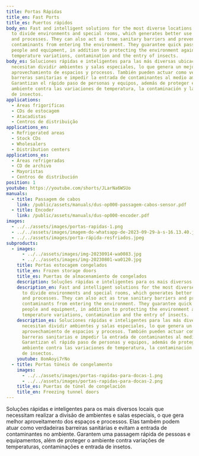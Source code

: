```yaml
---
title: Portas Rápidas
title_en: Fast Ports
title_es: Puertos rápidos
body_en: Fast and intelligent solutions for the most diverse locations that need
  to divide environments and special rooms, which generates better use of spaces
  and processes. They can also act as true sanitary barriers and prevent
  contaminants from entering the environment. They guarantee quick passage of
  people and equipment, in addition to protecting the environment against
  temperature variations, contamination and the entry of insects.
body_es: Soluciones rápidas e inteligentes para las más diversas ubicaciones que
  necesitan dividir ambientes y salas especiales, lo que genera un mejor
  aprovechamiento de espacios y procesos. También pueden actuar como verdaderas
  barreras sanitarias e impedir la entrada de contaminantes al medio ambiente.
  Garantizan el rápido paso de personas y equipos, además de proteger el
  ambiente contra las variaciones de temperatura, la contaminación y la entrada
  de insectos.
applications:
  - Áreas frigoríficas
  - CDs de estocagem
  - Atacadistas
  - Centros de distribuição
applications_en:
  - Refrigerated areas
  - Stock CDs
  - Wholesalers
  - Distribution centers
applications_es:
  - Áreas refrigeradas
  - CD de archivo
  - Mayoristas
  - Centros de distribución
position: 1
youtube: https://youtube.com/shorts/JLarNa6WSUo
manuals:
  - title: Passagem de cabos
    link: /public/assets/manuals/dus-op000-passagem-cabos-sensor.pdf
  - title: Encoder
    link: /public/assets/manuals/dus-op000-encoder.pdf
images:
  - ../../assets/images/portas-rapidas-1.png
  - ../../assets/images/imagem-do-whatsapp-de-2023-09-29-à-s-16.13.40.jpg
  - ../../assets/images/porta-rápida-resfriados.jpeg
subproducts:
  - images:
      - ../../assets/images/img-20230914-wa0083.jpg
      - ../../assets/images/img-20230801-wa0120.jpg
    title: Portas estocagem congelados
    title_en: Frozen storage doors
    title_es: Puertas de almacenamiento de congelados
    description: Soluções rápidas e inteligentes para os mais diversos locais que necessitam realizar a divisão de  ambientes e salas especiais, o que gera melhor aproveitamento dos espaços e processos. Elas também podem atuar como verdadeiras barreiras sanitárias e evitam a entrada de contaminantes no ambiente. Garantem uma passagem rápida de pessoas e equipamentos, além de proteger o ambiente contra variações de temperaturas, contaminações e entrada de insetos
    description_en: Fast and intelligent solutions for the most diverse locations that need
      to divide environments and special rooms, which generates better use of spaces
      and processes. They can also act as true sanitary barriers and prevent
      contaminants from entering the environment. They guarantee quick passage of
      people and equipment, in addition to protecting the environment against
      temperature variations, contamination and the entry of insects.
    description_es: Soluciones rápidas e inteligentes para las más diversas ubicaciones que
      necesitan dividir ambientes y salas especiales, lo que genera un mejor
      aprovechamiento de espacios y procesos. También pueden actuar como verdaderas
      barreras sanitarias e impedir la entrada de contaminantes al medio ambiente.
      Garantizan el rápido paso de personas y equipos, además de proteger el
      ambiente contra las variaciones de temperatura, la contaminación y la entrada
      de insectos.
    youtube: 8omAoyi7rNo
  - title: Portas túneis de congelamento
    images:
      - ../../assets/images/portas-rapidas-para-docas-1.png
      - ../../assets/images/portas-rapidas-para-docas-2.png
    title_es: Puertas de túnel de congelación
    title_en: Freezing tunnel doors
---
```


Soluções rápidas e inteligentes para os mais diversos locais que necessitam realizar a divisão de ambientes e salas especiais, o que gera melhor aproveitamento dos espaços e processos. Elas também podem atuar como verdadeiras barreiras sanitárias e evitam a entrada de contaminantes no ambiente. Garantem uma passagem rápida de pessoas e equipamentos, além de proteger o ambiente contra variações de temperaturas, contaminações e entrada de insetos.

